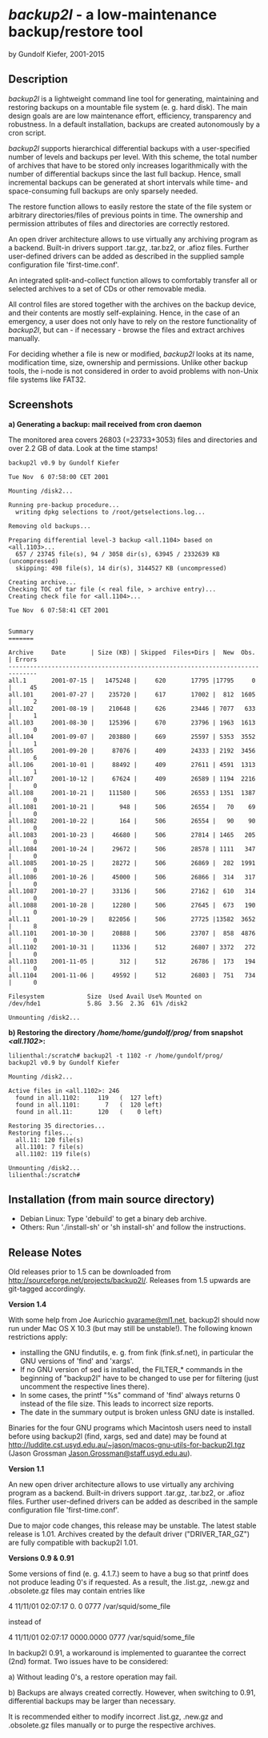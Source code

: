 # *backup2l* - a low-maintenance backup/restore tool

by Gundolf Kiefer, 2001-2015

## Description

*backup2l* is a lightweight command line tool for generating, maintaining and restoring backups on a mountable file system (e. g. hard disk). The main design goals are are low maintenance effort, efficiency, transparency and robustness. In a default installation, backups are created autonomously by a cron script.

*backup2l* supports hierarchical differential backups with a user-specified number of levels and backups per level. With this scheme, the total number of archives that have to be stored only increases logarithmically with the number of differential backups since the last full backup. Hence, small incremental backups can be generated at short intervals while time- and space-consuming full backups are only sparsely needed.

The restore function allows to easily restore the state of the file system or arbitrary directories/files of previous points in time. The ownership and permission attributes of files and directories are correctly restored.

An open driver architecture allows to use virtually any archiving program as a backend. Built-in drivers support .tar.gz, .tar.bz2, or .afioz files. Further user-defined drivers can be added as described in the supplied sample configuration file 'first-time.conf'.

An integrated split-and-collect function allows to comfortably transfer all or selected archives to a set of CDs or other removable media.

All control files are stored together with the archives on the backup device, and their contents are mostly self-explaining. Hence, in the case of an emergency, a user does not only have to rely on the restore functionality of *backup2l*, but can - if necessary - browse the files and extract archives manually.

For deciding whether a file is new or modified, *backup2l* looks at its name, modification time, size, ownership and permissions. Unlike other backup tools, the i-node is not considered in order to avoid problems with non-Unix file systems like FAT32.

## Screenshots

**a) Generating a backup: mail received from cron daemon**

The monitored area covers 26803 (=23733+3053) files and directories and over 2.2 GB of data. Look at the time stamps!

```
backup2l v0.9 by Gundolf Kiefer

Tue Nov  6 07:58:00 CET 2001

Mounting /disk2...

Running pre-backup procedure...
  writing dpkg selections to /root/getselections.log...

Removing old backups...

Preparing differential level-3 backup <all.1104> based on <all.1103>...
  657 / 23745 file(s), 94 / 3058 dir(s), 63945 / 2332639 KB (uncompressed)
  skipping: 498 file(s), 14 dir(s), 3144527 KB (uncompressed)

Creating archive...
Checking TOC of tar file (< real file, > archive entry)...
Creating check file for <all.1104>...

Tue Nov  6 07:58:41 CET 2001


Summary
=======

Archive     Date       | Size (KB) | Skipped  Files+Dirs |  New  Obs. | Errors
------------------------------------------------------------------------------
all.1       2001-07-15 |   1475248 |     620       17795 |17795     0 |     45
all.101     2001-07-27 |    235720 |     617       17002 |  812  1605 |      2
all.102     2001-08-19 |    210648 |     626       23446 | 7077   633 |      1
all.103     2001-08-30 |    125396 |     670       23796 | 1963  1613 |      0
all.104     2001-09-07 |    203880 |     669       25597 | 5353  3552 |      1
all.105     2001-09-20 |     87076 |     409       24333 | 2192  3456 |      6
all.106     2001-10-01 |     88492 |     409       27611 | 4591  1313 |      1
all.107     2001-10-12 |     67624 |     409       26589 | 1194  2216 |      0
all.108     2001-10-21 |    111580 |     506       26553 | 1351  1387 |      0
all.1081    2001-10-21 |       948 |     506       26554 |   70    69 |      0
all.1082    2001-10-22 |       164 |     506       26554 |   90    90 |      0
all.1083    2001-10-23 |     46680 |     506       27814 | 1465   205 |      0
all.1084    2001-10-24 |     29672 |     506       28578 | 1111   347 |      0
all.1085    2001-10-25 |     28272 |     506       26869 |  282  1991 |      0
all.1086    2001-10-26 |     45000 |     506       26866 |  314   317 |      0
all.1087    2001-10-27 |     33136 |     506       27162 |  610   314 |      0
all.1088    2001-10-28 |     12280 |     506       27645 |  673   190 |      0
all.11      2001-10-29 |    822056 |     506       27725 |13582  3652 |      8
all.1101    2001-10-30 |     20888 |     506       23707 |  858  4876 |      0
all.1102    2001-10-31 |     11336 |     512       26807 | 3372   272 |      0
all.1103    2001-11-05 |       312 |     512       26786 |  173   194 |      0
all.1104    2001-11-06 |     49592 |     512       26803 |  751   734 |      0

Filesystem            Size  Used Avail Use% Mounted on
/dev/hde1             5.8G  3.5G  2.3G  61% /disk2

Unmounting /disk2...
```

**b) Restoring the directory */home/home/gundolf/prog/* from snapshot *<all.1102>*:**

```
lilienthal:/scratch# backup2l -t 1102 -r /home/gundolf/prog/
backup2l v0.9 by Gundolf Kiefer

Mounting /disk2...

Active files in <all.1102>: 246
  found in all.1102:     119   (  127 left)
  found in all.1101:       7   (  120 left)
  found in all.11:       120   (    0 left)

Restoring 35 directories...
Restoring files...
  all.11: 120 file(s)
  all.1101: 7 file(s)
  all.1102: 119 file(s)

Unmounting /disk2...
lilienthal:/scratch#
```

## Installation (from main source directory)

* Debian Linux: Type 'debuild' to get a binary deb archive.
* Others: Run './install-sh' or 'sh install-sh' and follow the instructions.


## Release Notes

Old releases prior to 1.5 can be downloaded from http://sourceforge.net/projects/backup2l/.
Releases from 1.5 upwards are git-tagged accordingly.


**Version 1.4**

With some help from Joe Auricchio <avarame@ml1.net>, backup2l should
now run under Mac OS X 10.3 (but may still be unstable!). The following
known restrictions apply:
- installing the GNU findutils, e. g. from fink (fink.sf.net),
  in particular the GNU versions of 'find' and 'xargs'.
- If no GNU version of sed is installed, the FILTER_* commands in the
  beginning of "backup2l" have to be changed to use per for filtering
  (just uncomment the respective lines there).
- In some cases, the printf "%s" command of 'find' always returns 0
  instead of the file size. This leads to incorrect size reports.
- The date in the summary output is broken unless GNU date is installed.

Binaries for the four GNU programs which Macintosh users need to install
before using backup2l (find, xargs, sed and date) may be found at
http://luddite.cst.usyd.edu.au/~jason/macos-gnu-utils-for-backup2l.tgz
(Jason Grossman <Jason.Grossman@staff.usyd.edu.au>).


**Version 1.1**

An new open driver architecture allows to use virtually any archiving
program as a backend. Built-in drivers support .tar.gz, .tar.bz2, or
.afioz files. Further user-defined drivers can be added as described in
the sample configuration file 'first-time.conf'.

Due to major code changes, this release may be unstable. The latest
stable release is 1.01. Archives created by the default driver
("DRIVER_TAR_GZ") are fully compatible with backup2l 1.01.


**Versions 0.9 & 0.91**

Some versions of find (e. g. 4.1.7.) seem to have a bug so that printf does
not produce leading 0's if requested. As a result, the .list.gz, .new.gz and
.obsolete.gz files may contain entries like

  4 11/11/01 02:07:17    0.   0 0777 /var/squid/some_file

instead of

  4 11/11/01 02:07:17 0000.0000 0777 /var/squid/some_file

In backup2l 0.91, a workaround is implemented to guarantee the correct (2nd)
format. Two issues have to be considered:

a) Without leading 0's, a restore operation may fail.

b) Backups are always created correctly. However, when switching to 0.91,
   differential backups may be larger than necessary.

It is recommended either to modify incorrect .list.gz, .new.gz and
.obsolete.gz files manually or to purge the respective archives.
